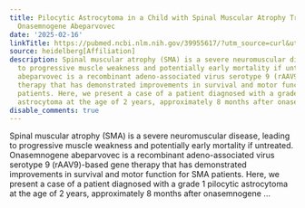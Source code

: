 ```yaml
---
title: Pilocytic Astrocytoma in a Child with Spinal Muscular Atrophy Treated with
  Onasemnogene Abeparvovec
date: '2025-02-16'
linkTitle: https://pubmed.ncbi.nlm.nih.gov/39955617/?utm_source=curl&utm_medium=rss&utm_campaign=pubmed-2&utm_content=1FakS-2QOkCT8HsMOQP1bCRQ4YzyumYOmxmF0moLsQ3dFB1E9V&fc=20220326224207&ff=20250217170834&v=2.18.0.post9+e462414
source: heidelberg[Affiliation]
description: Spinal muscular atrophy (SMA) is a severe neuromuscular disease, leading
  to progressive muscle weakness and potentially early mortality if untreated. Onasemnogene
  abeparvovec is a recombinant adeno-associated virus serotype 9 (rAAV9)-based gene
  therapy that has demonstrated improvements in survival and motor function for SMA
  patients. Here, we present a case of a patient diagnosed with a grade 1 pilocytic
  astrocytoma at the age of 2 years, approximately 8 months after onasemnogene ...
disable_comments: true
---
```

Spinal muscular atrophy (SMA) is a severe neuromuscular disease, leading to progressive muscle weakness and potentially early mortality if untreated. Onasemnogene abeparvovec is a recombinant adeno-associated virus serotype 9 (rAAV9)-based gene therapy that has demonstrated improvements in survival and motor function for SMA patients. Here, we present a case of a patient diagnosed with a grade 1 pilocytic astrocytoma at the age of 2 years, approximately 8 months after onasemnogene ...